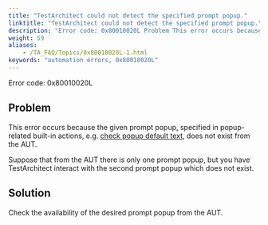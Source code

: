 ```yaml
--- 
title: "TestArchitect could not detect the specified prompt popup."
linktitle: "TestArchitect could not detect the specified prompt popup."
description: "Error code: 0x80010020L Problem This error occurs because the given prompt popup, specified in popup-related built-in actions, e.g. check popup default text , does not exist from the AUT. Suppose that ..."
weight: 59
aliases: 
    - /TA_FAQ/Topics/0x80010020L-1.html
keywords: "automation errors, 0x80010020L"
---
```


Error code: 0x80010020L

## Problem

This error occurs because the given prompt popup, specified in popup-related built-in actions, e.g. [check popup default text](/automation-guide/action-based-testing-language/built-in-actions/user-interface-actions/browsing/check-popup-default-text), does not exist from the AUT.

Suppose that from the AUT there is only one prompt popup, but you have TestArchitect interact with the second prompt popup which does not exist.

## Solution

Check the availability of the desired prompt popup from the AUT.




